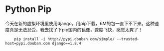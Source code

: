 
# Python Pip

今天在新的虚拟环境里使用django，用pip下载，6M的包一直下不下来。这种速度真是无法忍受。我去找了下pip国内的镜像，速度飞快，感觉太爽了！

```
    pip install -i http://pypi.douban.com/simple/ --trusted-host=pypi.douban.com django==1.8.4
```
